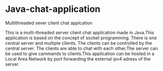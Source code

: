 # Java-chat-application
Multithreaded sever client chat applcation

This is a multi-threaded server client chat application made in Java.This application is based on the concept of socket programming.
There is one central server and multiple clients. The clients can be controlled by the central server. The clients are able to chat with each other.The server can be used to give cammands to clients.This application can be hosted in a Local Area Network by port forwarding the external ipv4 adress of the server.
